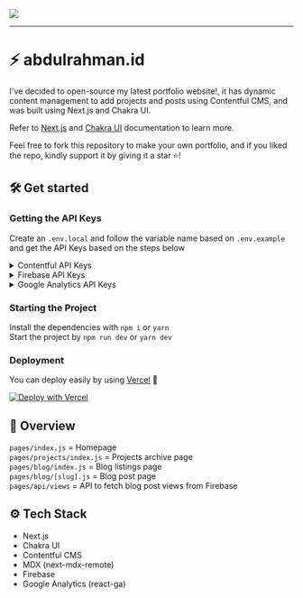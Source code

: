 ![](https://i.imgur.com/aUVHd1c.png)

---

# ⚡ abdulrahman.id

I've decided to open-source my latest portfolio website!, it has dynamic content management to add projects and posts using Contentful CMS, and was built using Next.js and Chakra UI.

Refer to [Next.js](https://nextjs.org/docs/) and [Chakra UI](https://chakra-ui.com/docs) documentation to learn more.

Feel free to fork this repository to make your own portfolio, and if you liked the repo, kindly support it by giving it a star ⭐!

## 🛠 Get started
### Getting the API Keys
Create an `.env.local` and follow the variable name based on `.env.example` and get the API Keys based on the steps below  

<details>
<summary>Contentful API Keys</summary>
<p>
<br>
1. Create a <a href="https://www.contentful.com/sign-up/">Contentful</a> account <br>
2. Add a Community Space (It's free!)  <br>
3. Choose "I create content"  <br>
4. Go to content model and start to add content type  <br>

> 📌  In this portfolio website, it has 3 Content type which is:
> 1. BlogPosts
> 2. FeaturedProjects
> 3. Projects
> 
> You must add this exact name since it's the ID that's used in the code.

5. Add the content type according to these fields:  <br>
    
	![](https://i.imgur.com/PhC2Quk.png)
	![](https://i.imgur.com/OD1oWG2.png)
	![](https://i.imgur.com/nIkloDk.png)
6. Go to settings -> API Keys -> Content Delivery / Preview tokens -> "Your space name"
copy the Space ID and Content Delivery API access token  <br>
7. Put it into the environment variables according to `.env.example` and you're all set! <br>
</p>
</details>

<details>
<summary>Firebase API Keys</summary>
<p>
  <br>
  1. Create a <a href="https://console.firebase.google.com/">Firebase</a> project <br>
2. After setting things up you'll get the API keys, save those. <br>
3. Go to Firestore Database <br>
4. Add a collection named <code>views</code> <br>
  5. Then, put those API Keys before according to the <code>.env.example</code> and that's it!<br> 
</p>
</details>

<details>
<summary>Google Analytics API Keys</summary>
<p>
<br>
  1. Create a <a href="https://analytics.google.com/">Google Analytics</a> account, in the <i>property settings</i> part, don't forget to <b>turn on Universal Analytics</b><br>
  2. After that, you'll see a code starting with <code>UA-</code> <br>
  3. Copy those code and put it into environment variables according to <code>env.example</code> and done! <br>
  </p>
</details>  

### Starting the Project
Install the dependencies with `npm i` or `yarn`  
Start the project by `npm run dev` or `yarn dev`  
  
### Deployment
You can deploy easily by using [Vercel](https://vercel.com/) 🎉  
  
[![Deploy with Vercel](https://vercel.com/button)](https://vercel.com/new/git/external?repository-url=https%3A%2F%2Fgithub.com%2Fabdulrcs%2Fabdulrahman.id)

## 📌 Overview
`pages/index.js` = Homepage  
`pages/projects/index.js` = Projects archive page  
`pages/blog/index.js` = Blog listings page  
`pages/blog/[slug].js` = Blog post page  
`pages/api/views` = API to fetch blog post views from Firebase  

## ⚙ Tech Stack
- Next.js
- Chakra UI
- Contentful CMS
- MDX (next-mdx-remote)
- Firebase
- Google Analytics (react-ga)
